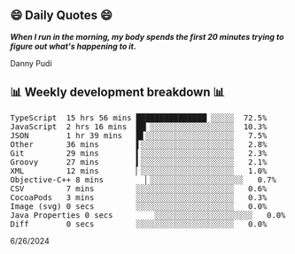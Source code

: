 ## 😄 Daily Quotes 😄

_**When I run in the morning, my body spends the first 20 minutes trying to figure out what's happening to it.**_

Danny Pudi



## 📊 Weekly development breakdown 📊

<pre>TypeScript  15 hrs 56 mins ███████████████▏░░░░░  72.5%
JavaScript  2 hrs 16 mins  ██▏░░░░░░░░░░░░░░░░░░  10.3%
JSON        1 hr 39 mins   █▌░░░░░░░░░░░░░░░░░░░   7.5%
Other       36 mins        ▌░░░░░░░░░░░░░░░░░░░░   2.8%
Git         29 mins        ▍░░░░░░░░░░░░░░░░░░░░   2.3%
Groovy      27 mins        ▍░░░░░░░░░░░░░░░░░░░░   2.1%
XML         12 mins        ▏░░░░░░░░░░░░░░░░░░░░   1.0%
Objective-C++ 8 mins         ▏░░░░░░░░░░░░░░░░░░░░   0.7%
CSV         7 mins         ░░░░░░░░░░░░░░░░░░░░░   0.6%
CocoaPods   3 mins         ░░░░░░░░░░░░░░░░░░░░░   0.3%
Image (svg) 0 secs         ░░░░░░░░░░░░░░░░░░░░░   0.0%
Java Properties 0 secs         ░░░░░░░░░░░░░░░░░░░░░   0.0%
Diff        0 secs         ░░░░░░░░░░░░░░░░░░░░░   0.0%</pre>

6/26/2024
